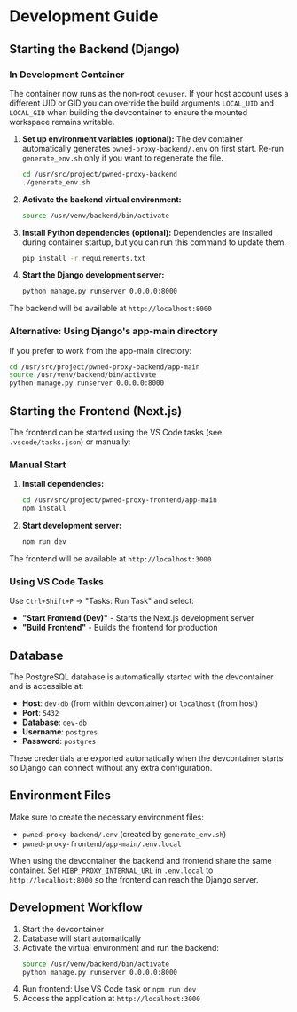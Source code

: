 # Development Guide

## Starting the Backend (Django)

### In Development Container

The container now runs as the non-root `devuser`. If your host account
uses a different UID or GID you can override the build arguments
`LOCAL_UID` and `LOCAL_GID` when building the devcontainer to ensure the
mounted workspace remains writable.

1. **Set up environment variables (optional):**
   The dev container automatically generates `pwned-proxy-backend/.env` on first
   start. Re-run `generate_env.sh` only if you want to regenerate the file.
   ```bash
   cd /usr/src/project/pwned-proxy-backend
   ./generate_env.sh
   ```

2. **Activate the backend virtual environment:**
   ```bash
   source /usr/venv/backend/bin/activate
   ```

3. **Install Python dependencies (optional):**
   Dependencies are installed during container startup, but you can run this
   command to update them.
   ```bash
   pip install -r requirements.txt
   ```
4. **Start the Django development server:**
   ```bash
   python manage.py runserver 0.0.0.0:8000
   ```

The backend will be available at `http://localhost:8000`

### Alternative: Using Django's app-main directory

If you prefer to work from the app-main directory:

```bash
cd /usr/src/project/pwned-proxy-backend/app-main
source /usr/venv/backend/bin/activate
python manage.py runserver 0.0.0.0:8000
```

## Starting the Frontend (Next.js)

The frontend can be started using the VS Code tasks (see `.vscode/tasks.json`) or manually:

### Manual Start

1. **Install dependencies:**
   ```bash
   cd /usr/src/project/pwned-proxy-frontend/app-main
   npm install
   ```

2. **Start development server:**
   ```bash
   npm run dev
   ```

The frontend will be available at `http://localhost:3000`

### Using VS Code Tasks

Use `Ctrl+Shift+P` → "Tasks: Run Task" and select:
- **"Start Frontend (Dev)"** - Starts the Next.js development server
- **"Build Frontend"** - Builds the frontend for production

## Database

The PostgreSQL database is automatically started with the devcontainer and is accessible at:
- **Host**: `dev-db` (from within devcontainer) or `localhost` (from host)
- **Port**: `5432`
- **Database**: `dev-db`
- **Username**: `postgres`
- **Password**: `postgres`
  
These credentials are exported automatically when the devcontainer starts so
Django can connect without any extra configuration.

## Environment Files

Make sure to create the necessary environment files:
- `pwned-proxy-backend/.env` (created by `generate_env.sh`)
- `pwned-proxy-frontend/app-main/.env.local`

When using the devcontainer the backend and frontend share the same
container. Set `HIBP_PROXY_INTERNAL_URL` in `.env.local` to
`http://localhost:8000` so the frontend can reach the Django server.

## Development Workflow

1. Start the devcontainer
2. Database will start automatically
3. Activate the virtual environment and run the backend:
   ```bash
   source /usr/venv/backend/bin/activate
   python manage.py runserver 0.0.0.0:8000
   ```
4. Run frontend: Use VS Code task or `npm run dev`
5. Access the application at `http://localhost:3000`
